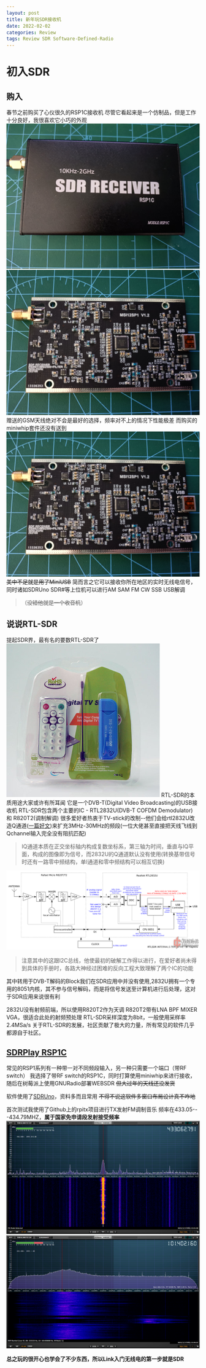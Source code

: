 ```yaml
---
layout: post
title: 新年玩SDR接收机
date: 2022-02-02
categories: Review
tags: Review SDR Software-Defined-Radio
---
```


初入SDR
===
购入
---
春节之前购买了心仪很久的RSP1C接收机 尽管它看起来是一个仿制品，但是工作十分良好，我很喜欢它小巧的外观
![外观](https://github.com/Lawrence-Link/Lawrence-Link.github.io/blob/master/assets/img/20220202/img_rsp1c_outer.jpg?raw=true)
![内在](https://github.com/Lawrence-Link/Lawrence-Link.github.io/blob/master/assets/img/20220202/img_rsp1c_inner.jpg?raw=true)
赠送的GSM天线绝对不会是最好的选择，频率对不上的情况下性能极差 而购买的miniwhip套件还没有送到
![GSM天线](https://github.com/Lawrence-Link/Lawrence-Link.github.io/blob/master/assets/img/20220202/img_rsp1c_inner.jpg?raw=true)
~~美中不足就是用了MiniUSB~~
简而言之它可以接收你所在地区的实时无线电信号，同时诸如SDRUno SDR#等上位机可以进行AM SAM FM CW SSB USB解调
>（~~没错他就是一个收音机~~）

说说RTL-SDR
---
提起SDR界，最有名的要数RTL-SDR了
![就是这个巨型U盘大小的接收机](https://github.com/Lawrence-Link/Lawrence-Link.github.io/blob/master/assets/img/20220202/img_rtl_sdr.jpg?raw=true)
RTL-SDR的本质用途大家或许有所耳闻 它是一个DVB-T(Digital Video Broadcasting)的USB接收机
RTL-SDR包含两个主要的IC - RTL2832U(DVB-T COFDM Demodulator) 和 R820T2(调制解调)
很多爱好者热衷于TV-stick的改制--他们会给rtl2832U改造Q通道([一篇好文](https://blog.csdn.net/roobiebird/article/details/103128738))来扩充3MHz-30MHz的频段(一位大佬甚至直接把天线飞线到Qchannel输入完全没有阻抗匹配)
>IQ通道本质在正交坐标轴内构成复数坐标系，第三轴为时间，垂直与IQ平面，构成的图像即为信号，而2832U的Q通道默认没有使用(转换基带信号时还有一路零中频结构，单I通道和零中频结构可以相互切换)

![Block Diagram 来自 科创](https://github.com/Lawrence-Link/Lawrence-Link.github.io/blob/master/assets/img/20220202/block_diagram.png?raw=true)
>注意其中的这跟I2C总线，他使最初的破解工作得以进行，在爱好者尚未得到具体的手册时，各路大神经过困难的反向工程大致理解了两个IC的功能

其中转用于DVB-T解码的Block我们在SDR应用中并没有使用,2832U拥有一个专用的8051内核，其不参与信号解码，而是将信号发送至计算机进行后处理，这对于SDR应用来说很有利

2832U没有射频前端，所以使用R820T2作为天调
R820T2带有LNA BPF MIXER VGA，很适合此处的射频预处理
RTL-SDR采样深度为8bit，一般使用采样率2.4MSa/s
关于RTL-SDR的发展，社区贡献了极大的力量，所有常见的软件几乎都源自于社区。

[SDRPlay RSP1C](http://www.sdrplay.com/sdruno/)
---
常见的RSP1系列有一种带一对不同频段输入，另一种只需要一个端口（带RF switch）
我选择了带RF switch的RSP1C，同时打算使用miniwhip来进行接收，随后在树莓派上使用GNURadio部署WEBSDR
~~但大过年的天线还没发货~~

软件使用了[SDRUno](https://www.sdrplay.com/softwarehome/)，资料多而且常用
~~不得不说这软件多窗口布局设计真不咋地~~

首次测试我使用了Github上的rpitx项目进行TX发射FM调制音乐
频率在433.05---434.79MHZ，**属于国家免申请段发射接受频率**
![接收发射的FM音乐](https://github.com/Lawrence-Link/Lawrence-Link.github.io/blob/master/assets/img/20220202/sdr-fm.png?raw=true)
![转播春晚的FM电台](https://github.com/Lawrence-Link/Lawrence-Link.github.io/blob/master/assets/img/20220202/sdr-fm-chunwan.png?raw=true)

**总之玩的很开心也学会了不少东西，所以Link入门无线电的第一步就是SDR**